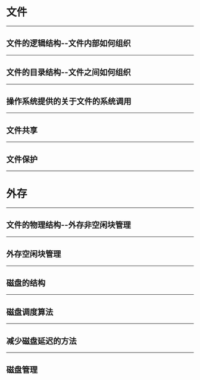 # 文件

-----

## 文件的逻辑结构--文件内部如何组织

-----

## 文件的目录结构--文件之间如何组织

-----

## 操作系统提供的关于文件的系统调用

-----

## 文件共享

-----

## 文件保护

-----

# 外存

-----

## 文件的物理结构--外存非空闲块管理

-----

## 外存空闲块管理

-----

## 磁盘的结构

-----

## 磁盘调度算法

-----

## 减少磁盘延迟的方法

-----

## 磁盘管理
